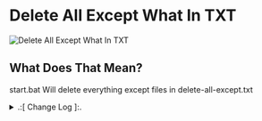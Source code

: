 # Delete All Except What In TXT

![Delete All Except What In TXT](https://github.com/oqyh/Useful-Batch-Files/assets/48490385/be4ae8f4-ef44-4bd3-bfdf-b0a70db0e949)

## What Does That Mean?
start.bat Will delete everything except files in delete-all-except.txt



<details> 
  <summary>.:[ Change Log ]:.</summary>
  
  (1.0.0)
  
* Initial Release 
    
</details>
